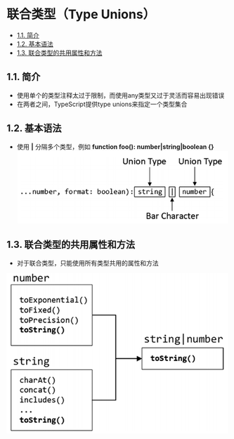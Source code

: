 # 联合类型（Type Unions）

- [1.1. 简介](#11-简介)
- [1.2. 基本语法](#12-基本语法)
- [1.3. 联合类型的共用属性和方法](#13-联合类型的共用属性和方法)

## 1.1. 简介
- 使用单个的类型注释太过于限制，而使用any类型又过于灵活而容易出现错误
- 在两者之间，TypeScript提供type unions来指定一个类型集合
## 1.2. 基本语法
- 使用 **|** 分隔多个类型，例如 **function foo(): number|string|boolean {}**
![typeunions](assets/type_unions.png)

## 1.3. 联合类型的共用属性和方法
- 对于联合类型，只能使用所有类型共用的属性和方法

![typeunions_effect](assets/type_unions_effect.png)
